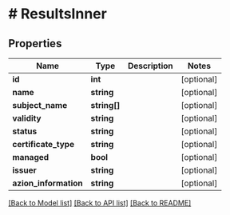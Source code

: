 # # ResultsInner

## Properties

Name | Type | Description | Notes
------------ | ------------- | ------------- | -------------
**id** | **int** |  | [optional]
**name** | **string** |  | [optional]
**subject_name** | **string[]** |  | [optional]
**validity** | **string** |  | [optional]
**status** | **string** |  | [optional]
**certificate_type** | **string** |  | [optional]
**managed** | **bool** |  | [optional]
**issuer** | **string** |  | [optional]
**azion_information** | **string** |  | [optional]

[[Back to Model list]](../../README.md#models) [[Back to API list]](../../README.md#endpoints) [[Back to README]](../../README.md)
